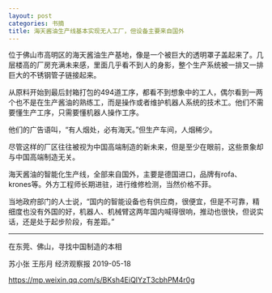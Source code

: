 ```yaml
---
layout: post
categories: 书摘
title: 海天酱油生产线基本实现无人工厂，但设备主要来自国外
---
```


位于佛山市高明区的海天酱油生产基地，像是一个被巨大的透明罩子盖起来了。几层楼高的厂房充满未来感，里面几乎看不到人的身影，整个生产系统被一排又一排巨大的不锈钢管子链接起来。

从原料开始到最后封箱打包的494道工序，都看不到想象中的工人，偶尔看到一两个也不是在生产酱油的熟练工，而是操作或者维护机器人系统的技术工。他们不需要懂生产工序，只需要懂机器人操作工序。

他们的广告语叫，“有人烟处，必有海天。”但生产车间，人烟稀少。

尽管这样的厂区往往被视为中国高端制造的新未来，但是至少在眼前，这些景象却与中国高端制造无关。

海天酱油的智能化生产线，全部来自国外，主要是德国进口，品牌有rofa、krones等。外方工程师长期进驻，进行维修检测，当然价格不菲。

当地政府部门的人士说，“国内的智能设备也有供应商，很便宜，但是不可靠，精细度也没有外国的好，机器人、机械臂这两年国内喊得很响，推动也很快，但说实话，还是处于起步阶段，有差距。”

---

在东莞、佛山，寻找中国制造的本相

苏小张 王彤月  经济观察报  2019-05-18

https://mp.weixin.qq.com/s/BKsh4EiQIYzT3cbhPM4r0g